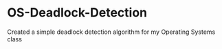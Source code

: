 # OS-Deadlock-Detection
Created a simple deadlock detection algorithm for my Operating Systems class
